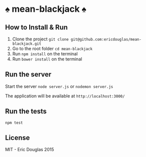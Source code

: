 # ♠ mean-blackjack ♠

## How to Install & Run

1. Clone the project `git clone git@github.com:ericdouglas/mean-blackjack.git`
1. Go to the root folder `cd mean-blackjack`
1. Run `npm install` on the terminal
1. Run `bower install` on the terminal

## Run the server

Start the server `node server.js` or `nodemon server.js`

The application will be available at `http://localhost:3000/`

## Run the tests

```
npm test
```

## License

MIT - Eric Douglas 2015
